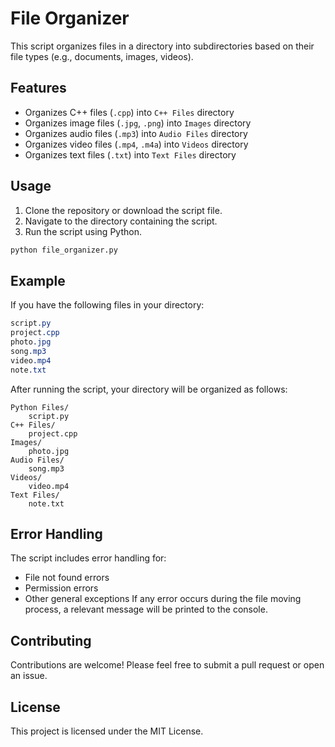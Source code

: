 ﻿
# File Organizer

This script organizes files in a directory into subdirectories based on their file types (e.g., documents, images, videos).

## Features
- Organizes C++ files (`.cpp`) into `C++ Files` directory
- Organizes image files (`.jpg`, `.png`) into `Images` directory
- Organizes audio files (`.mp3`) into `Audio Files` directory
- Organizes video files (`.mp4`, `.m4a`) into `Videos` directory
- Organizes text files (`.txt`) into `Text Files` directory

## Usage

1. Clone the repository or download the script file.
2. Navigate to the directory containing the script.
3. Run the script using Python.

```sh
python file_organizer.py
```
## Example
If you have the following files in your directory:
```css
script.py
project.cpp
photo.jpg
song.mp3
video.mp4
note.txt
```
After running the script, your directory will be organized as follows:
```
Python Files/
    script.py
C++ Files/
    project.cpp
Images/
    photo.jpg
Audio Files/
    song.mp3
Videos/
    video.mp4
Text Files/
    note.txt
```

## Error Handling
The script includes error handling for:

- File not found errors
- Permission errors
- Other general exceptions
If any error occurs during the file moving process, a relevant message will be printed to the console.

## Contributing
Contributions are welcome! Please feel free to submit a pull request or open an issue.

## License
This project is licensed under the MIT License.
